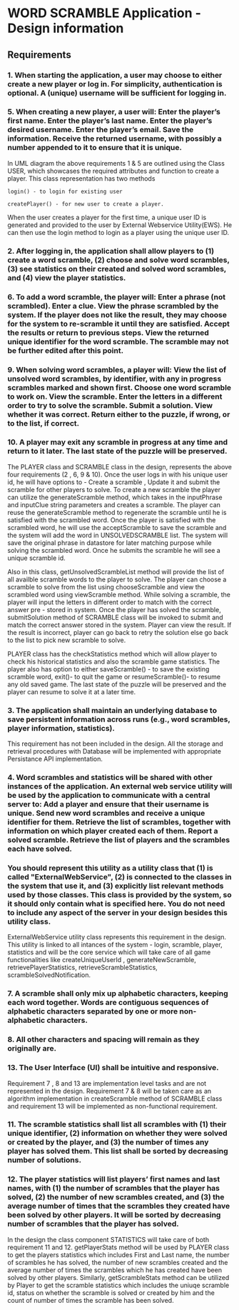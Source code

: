 # WORD SCRAMBLE Application - Design information

## Requirements

### 1. When starting the application, a user may choose to either create a new player or log in. For simplicity, authentication is optional. A (unique) username will be sufficient for logging in.

### 5. When creating a new player, a user will: Enter the player’s first name. Enter the player’s last name. Enter the player’s desired username. Enter the player’s email. Save the information. Receive the returned username, with possibly a number appended to it to ensure that it is unique.

In UML diagram the above requirements 1 & 5 are outlined using the Class USER, which showcases the required attributes and function to create a player. This class representation has two methods

```login() - to login for existing user```

```createPlayer() - for new user to create a player.```

When the user creates a player for the first time, a unique user ID is generated and provided to the user by External Webservice Utility(EWS). He can then use the login method to login as a player using the unique user ID.

### 2. After logging in, the application shall allow players to (1) create a word scramble, (2) choose and solve word scrambles, (3) see statistics on their created and solved word scrambles, and (4) view the player statistics.

### 6. To add a word scramble, the player will: Enter a phrase (not scrambled). Enter a clue. View the phrase scrambled by the system. If the player does not like the result, they may choose for the system to re-scramble it until they are satisfied. Accept the results or return to previous steps. View the returned unique identifier for the word scramble. The scramble may not be further edited after this point.

### 9. When solving word scrambles, a player will: View the list of unsolved word scrambles, by identifier, with any in progress scrambles marked and shown first. Choose one word scramble to work on. View the scramble. Enter the letters in a different order to try to solve the scramble. Submit a solution. View whether it was correct. Return either to the puzzle, if wrong, or to the list, if correct.

### 10. A player may exit any scramble in progress at any time and return to it later. The last state of the puzzle will be preserved.

The PLAYER class and SCRAMBLE class in the design, represents the above four requirements (2 , 6, 9 & 10). Once the user logs in with his unique user id, he will have options to - Create a scramble , Update it and submit the scramble for other players to solve. To create a new scramble the player can utilize the generateScramble method, which takes in the inputPhrase and inputClue string parameters and creates a scramble. The player can reuse the generateScramble method to regenerate the scramble until he is satisfied with the scrambled word. Once the player is satisfied with the scrambled word, he will use the acceptScramble to save the scramble and the system will add the word in UNSOLVEDSCRAMBLE list. The system will save the original phrase in datastore for later matching purpose while solving the scrambled word. Once he submits the scramble he will see a unique scramble id.

Also in this class, getUnsolvedScrambleList method will provide the list of all availble scramble words to the player to solve. The player can choose a scramble to solve from the list using chooseScramble and view the scrambled word using viewScramble method. While solving a scramble, the player will input the letters in different order to match with the correct answer pre - stored in system. Once the player has solved the scramble, submitSolution method of SCRAMBLE class will be invoked to submit and match the correct answer stored in the system. Player can view the result. If the result is incorrect, player can go back to retry the solution else go back to the list to pick new scramble to solve.

PLAYER class has the checkStatistics method which will allow player to check his historical statistics and also the scramble game statistics. The player also has option to either saveScramble() - to save the existing scramble word, exit()- to quit the game or resumeScramble()- to resume any old saved game. The last state of the puzzle will be preserved and the player can resume to solve it at a later time.

### 3. The application shall maintain an underlying database to save persistent information across runs (e.g., word scrambles, player information, statistics).

This requirement has not been included in the design. All the storage and retrieval procedures with Database will be implemented with appropriate Persistance API implementation.

### 4. Word scrambles and statistics will be shared with other instances of the application. An external web service utility will be used by the application to communicate with a central server to: Add a player and ensure that their username is unique. Send new word scrambles and receive a unique identifier for them. Retrieve the list of scrambles, together with information on which player created each of them. Report a solved scramble. Retrieve the list of players and the scrambles each have solved.

### You should represent this utility as a utility class that (1) is called "ExternalWebService", (2) is connected to the classes in the system that use it, and (3) explicitly list relevant methods used by those classes. This class is provided by the system, so it should only contain what is specified here. You do not need to include any aspect of the server in your design besides this utility class.

ExternalWebService utility class represents this requirement in the design. This utility is linked to all intances of the system - login, scramble, player, statistics and will be the core service which will take care of all game functionalities like createUniqueUserId , generateNewScramble, retrievePlayerStatistics, retrieveScrambleStatistics, scrambleSolvedNotification.

### 7. A scramble shall only mix up alphabetic characters, keeping each word together. Words are contiguous sequences of alphabetic characters separated by one or more non-alphabetic characters.

### 8. All other characters and spacing will remain as they originally are.

### 13. The User Interface (UI) shall be intuitive and responsive.

Requirement 7 , 8 and 13 are implementation level tasks and are not represented in the design. Requirement 7 & 8 will be taken care as an algorithm implementation in createScramble method of SCRAMBLE class and requirement 13 will be implemented as non-functional requirement.

### 11. The scramble statistics shall list all scrambles with (1) their unique identifier, (2) information on whether they were solved or created by the player, and (3) the number of times any player has solved them. This list shall be sorted by decreasing number of solutions.

### 12. The player statistics will list players’ first names and last names, with (1) the number of scrambles that the player has solved, (2) the number of new scrambles created, and (3) the average number of times that the scrambles they created have been solved by other players. It will be sorted by decreasing number of scrambles that the player has solved.

In the design the class component STATISTICS will take care of both requirement 11 and 12. getPlayerStats method will be used by PLAYER class to get the players statistics which includes First and Last name, the number of scrambles he has solved, the number of new scrambles created and the average number of times the scrambles which he has created have been solved by other players. Similarly, getScrambleStats method can be utilized by Player to get the scramble statistics which includes the uniuqe scramble id, status on whether the scramble is solved or created by him and the count of number of times the scramble has been solved.
